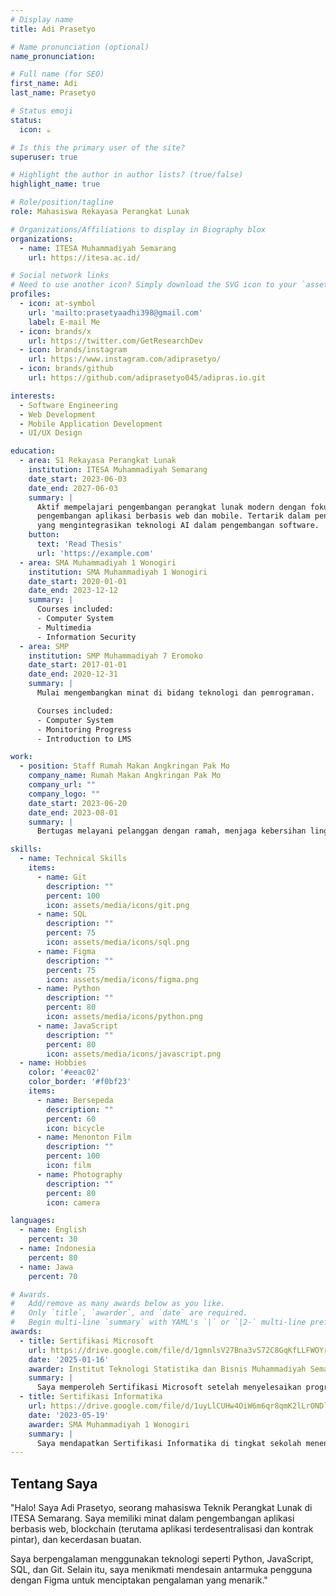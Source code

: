 ```yaml
---
# Display name
title: Adi Prasetyo

# Name pronunciation (optional)
name_pronunciation: 

# Full name (for SEO)
first_name: Adi 
last_name: Prasetyo

# Status emoji
status:
  icon: ☕️

# Is this the primary user of the site?
superuser: true

# Highlight the author in author lists? (true/false)
highlight_name: true

# Role/position/tagline
role: Mahasiswa Rekayasa Perangkat Lunak

# Organizations/Affiliations to display in Biography blox
organizations:
  - name: ITESA Muhammadiyah Semarang
    url: https://itesa.ac.id/

# Social network links
# Need to use another icon? Simply download the SVG icon to your `assets/media/icons/` folder.
profiles:
  - icon: at-symbol
    url: 'mailto:prasetyaadhi398@gmail.com'
    label: E-mail Me
  - icon: brands/x
    url: https://twitter.com/GetResearchDev
  - icon: brands/instagram
    url: https://www.instagram.com/adiprasetyo/
  - icon: brands/github
    url: https://github.com/adiprasetyo045/adipras.io.git

interests:
  - Software Engineering
  - Web Development
  - Mobile Application Development
  - UI/UX Design

education:
  - area: S1 Rekayasa Perangkat Lunak
    institution: ITESA Muhammadiyah Semarang
    date_start: 2023-06-03
    date_end: 2027-06-03
    summary: |
      Aktif mempelajari pengembangan perangkat lunak modern dengan fokus pada
      pengembangan aplikasi berbasis web dan mobile. Tertarik dalam penelitian
      yang mengintegrasikan teknologi AI dalam pengembangan software.
    button:
      text: 'Read Thesis'
      url: 'https://example.com'
  - area: SMA Muhammadiyah 1 Wonogiri
    institution: SMA Muhammadiyah 1 Wonogiri
    date_start: 2020-01-01
    date_end: 2023-12-12
    summary: |
      Courses included:
      - Computer System
      - Multimedia
      - Information Security
  - area: SMP
    institution: SMP Muhammadiyah 7 Eromoko
    date_start: 2017-01-01
    date_end: 2020-12-31
    summary: |
      Mulai mengembangkan minat di bidang teknologi dan pemrograman.

      Courses included:
      - Computer System
      - Monitoring Progress
      - Introduction to LMS

work:
  - position: Staff Rumah Makan Angkringan Pak Mo
    company_name: Rumah Makan Angkringan Pak Mo
    company_url: ""
    company_logo: ""
    date_start: 2023-06-20
    date_end: 2023-08-01
    summary: |
      Bertugas melayani pelanggan dengan ramah, menjaga kebersihan lingkungan rumah makan, membantu persiapan makanan dan minuman, serta memastikan operasional harian berjalan lancar.

skills:
  - name: Technical Skills
    items:
      - name: Git
        description: ""
        percent: 100
        icon: assets/media/icons/git.png
      - name: SQL
        description: ""
        percent: 75
        icon: assets/media/icons/sql.png
      - name: Figma
        description: ""
        percent: 75
        icon: assets/media/icons/figma.png
      - name: Python
        description: ""
        percent: 80
        icon: assets/media/icons/python.png
      - name: JavaScript
        description: ""
        percent: 80
        icon: assets/media/icons/javascript.png
  - name: Hobbies
    color: '#eeac02'
    color_border: '#f0bf23'
    items:
      - name: Bersepeda
        description: ""
        percent: 60
        icon: bicycle
      - name: Menonton Film
        description: ""
        percent: 100
        icon: film
      - name: Photography
        description: ""
        percent: 80
        icon: camera

languages:
  - name: English
    percent: 30
  - name: Indonesia
    percent: 80
  - name: Jawa
    percent: 70

# Awards.
#   Add/remove as many awards below as you like.
#   Only `title`, `awarder`, and `date` are required.
#   Begin multi-line `summary` with YAML's `|` or `|2-` multi-line prefix and indent 2 spaces below.
awards:
  - title: Sertifikasi Microsoft
    url: https://drive.google.com/file/d/1gmnlsV27Bna3vS72C8GqKfLLFWOYrlFm/view?usp=drive_link
    date: '2025-01-16'
    awarder: Institut Teknologi Statistika dan Bisnis Muhammadiyah Semarang
    summary: |
      Saya memperoleh Sertifikasi Microsoft setelah menyelesaikan program pelatihan yang komprehensif untuk meningkatkan kemampuan dalam teknologi Microsoft. Sertifikasi ini mengakui keahlian saya dalam menggunakan alat-alat Microsoft untuk menyelesaikan tantangan bisnis secara efektif, mencerminkan keterampilan yang kuat dalam produktivitas dan solusi perangkat lunak.
  - title: Sertifikasi Informatika
    url: https://drive.google.com/file/d/1uyLlCUHw4OiW6m6qr8qmK2lLrONDlI_l/view?usp=drive_link
    date: '2023-05-19'
    awarder: SMA Muhammadiyah 1 Wonogiri
    summary: |
      Saya mendapatkan Sertifikasi Informatika di tingkat sekolah menengah atas karena menunjukkan keunggulan dalam studi dan aplikasi ilmu komputer serta teknologi informasi. Pengakuan ini mencerminkan pemahaman saya yang kuat tentang prinsip-prinsip inti informatika, termasuk pemrograman, manajemen data, dan desain sistem, yang saya kembangkan selama pendidikan di SMA.
---
```


## Tentang Saya

"Halo! Saya Adi Prasetyo, seorang mahasiswa Teknik Perangkat Lunak di ITESA Semarang. Saya memiliki minat dalam pengembangan aplikasi berbasis web, blockchain (terutama aplikasi terdesentralisasi dan kontrak pintar), dan kecerdasan buatan. 
       
Saya berpengalaman menggunakan teknologi seperti Python, JavaScript, SQL, dan Git. Selain itu, saya menikmati mendesain antarmuka pengguna dengan Figma untuk menciptakan pengalaman yang menarik."
